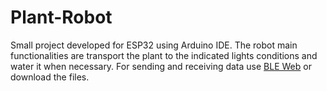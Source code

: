 # Plant-Robot
Small project developed for ESP32 using Arduino IDE. 
The robot main functionalities are transport the plant to the indicated lights conditions and water it when necessary.
For sending and receiving data use [BLE Web](https://patbazaga.github.io/Plant-Robot/) or download the files.
